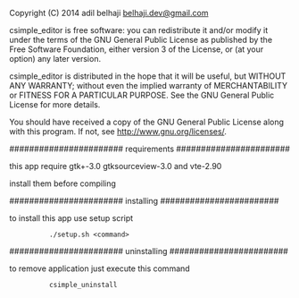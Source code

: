   
  Copyright (C) 2014 adil belhaji <belhaji.dev@gmail.com>
  
  csimple_editor is free software: you can redistribute it and/or modify it
  under the terms of the GNU General Public License as published by the
  Free Software Foundation, either version 3 of the License, or
  (at your option) any later version.
  
  csimple_editor is distributed in the hope that it will be useful, but
  WITHOUT ANY WARRANTY; without even the implied warranty of
  MERCHANTABILITY or FITNESS FOR A PARTICULAR PURPOSE.
  See the GNU General Public License for more details.
  
  You should have received a copy of the GNU General Public License along
  with this program.  If not, see <http://www.gnu.org/licenses/>.

  #######################       requirements     #######################



this app require gtk+-3.0 gtksourceview-3.0 and vte-2.90

install them before compiling



  
  #######################       installing       ########################
  
  to install this app use setup script
  
			  ./setup.sh <command>
			  
			  
  
  #######################      uninstalling      ########################
  
  
  to remove application just execute this command
  
			  csimple_uninstall